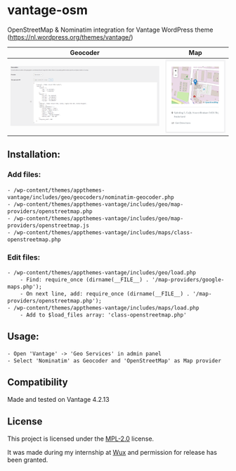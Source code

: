 # vantage-osm

OpenStreetMap & Nominatim integration for Vantage WordPress theme (https://nl.wordpress.org/themes/vantage/)

| Geocoder | Map    |
|----------|--------|
|![preview](./preview-geocoder.png) | ![preview](./preview-map.png) |

## Installation:

### Add files:
	- /wp-content/themes/appthemes-vantage/includes/geo/geocoders/nominatim-geocoder.php
	- /wp-content/themes/appthemes-vantage/includes/geo/map-providers/openstreetmap.php
	- /wp-content/themes/appthemes-vantage/includes/geo/map-providers/openstreetmap.js
	- /wp-content/themes/appthemes-vantage/includes/maps/class-openstreetmap.php
		
### Edit files:
	- /wp-content/themes/appthemes-vantage/includes/geo/load.php
		- Find: require_once (dirname(__FILE__) . '/map-providers/google-maps.php');
		- On next line, add: require_once (dirname(__FILE__) . '/map-providers/openstreetmap.php');
	- /wp-content/themes/appthemes-vantage/includes/maps/load.php
		- Add to $load_files array: 'class-openstreetmap.php'
		
## Usage:
	- Open 'Vantage' -> 'Geo Services' in admin panel
	- Select 'Nominatim' as Geocoder and 'OpenStreetMap' as Map provider

## Compatibility
Made and tested on Vantage 4.2.13

## License

This project is licensed under the [MPL-2.0](./LICENSE) license.

It was made during my internship at [Wux](https://wux.nl/) and permission for release has been granted.